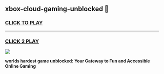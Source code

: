 
## xbox-cloud-gaming-unblocked 👋
<h3>
<a href="https://premium.freeplayer.one?title=xbox-cloud-gaming-unblocked&ref=14F">CLICK TO PLAY</a></h3>
<hr>

<h3>
<a href="https://premium.freeplayer.one?title=xbox-cloud-gaming-unblocked&ref=14F">CLICK 2 PLAY</a>
  
</h3>

<a href="https://premium.freeplayer.one?title=xbox-cloud-gaming-unblocked&ref=12F/"><img src="https://clearcache.store/games.png"></a>


**worlds hardest game unblocked: Your Gateway to Fun and Accessible Online Gaming**
